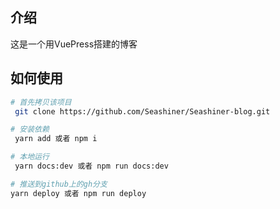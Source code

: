  ## 介绍
 这是一个用VuePress搭建的博客

 ## 如何使用

```bash
# 首先拷贝该项目
 git clone https://github.com/Seashiner/Seashiner-blog.git

# 安装依赖
 yarn add 或者 npm i

# 本地运行
 yarn docs:dev 或者 npm run docs:dev

# 推送到github上的gh分支
yarn deploy 或者 npm run deploy

```